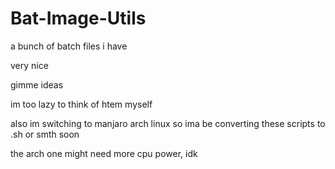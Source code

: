 # Bat-Image-Utils
a bunch of batch files i have

very nice

gimme ideas

im too lazy to think of htem myself

also im switching to manjaro arch linux so ima be converting these scripts to .sh or smth soon

the arch one might need more cpu power, idk 
